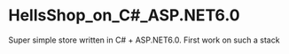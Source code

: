 # HellsShop_on_C#_ASP.NET6.0
 Super simple store written in C# + ASP.NET6.0. First work on such a stack
